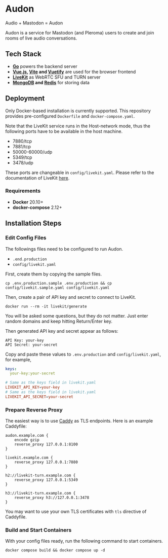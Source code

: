 # Audon

Audio + Mastodon = Audon

Audon is a service for Mastodon (and Pleroma) users to create and join rooms of live audio conversations.

## Tech Stack

- **[Go](https://go.dev/)** powers the backend server
- **[Vue.js](https://vuejs.org/), [Vite](https://viejs.dev/) and [Vuetify](https://next.vuetifyjs.com/)** are used for the browser frontend
- **[LiveKit](https://livekit.io/)** as WebRTC SFU and TURN server
- **[MongoDB](https://mongodb.com/) and [Redis](https://redis.io/)** for storing data

## Deployment

Only Docker-based installation is currently supported. This repository provides pre-configured `Dockerfile` and `docker-compose.yaml`.

Note that the LiveKit service runs in the Host-network mode, thus the following ports have to be available in the host machine.

- 7880/tcp
- 7881/tcp
- 50000-60000/udp
- 5349/tcp
- 3478/udp

These ports are changeable in `config/livekit.yaml`. Please refer to the documentation of LiveKit [here](https://docs.livekit.io/oss/deployment/).

### Requirements

- **Docker** 20.10+
- **docker-compose** 2.12+

## Installation Steps

### Edit Config Files

The followings files need to be configured to run Audon.

- `.end.production`
- `config/livekit.yaml`

First, create them by copying the sample files.

```
cp .env.production.sample .env.production && cp config/livekit.sample.yaml config/livekit.yaml
```

Then, create a pair of API key and secret to connect to LiveKit.

```
docker run --rm -it livekit/generate
```

You will be asked some questions, but they do not matter. Just enter random domains and keep hitting Return/Enter key.

Then generated API key and secret appear as follows:

```
API Key: your-key
API Secret: your-secret
```

Copy and paste these values to `.env.production` and `config/livekit.yaml`, for example,

```yaml
keys:
  your-key:your-secret
```

```conf
# Same as the keys field in livekit.yaml
LIVEKIT_API_KEY=your-key
# Same as the keys field in livekit.yaml
LIVEKIT_API_SECRET=your-secret
```

### Prepare Reverse Proxy

The easiest way is to use [Caddy](https://caddyserver.com/) as TLS endpoints. Here is an example Caddyfile:

```
audon.example.com {
    encode gzip
    reverse_proxy 127.0.0.1:8100
}

livekit.example.com {
    reverse_proxy 127.0.0.1:7880
}

h2://livekit-turn.example.com {
    reverse_proxy 127.0.0.1:5349
}

h3://livekit-turn.example.com {
    reverse_proxy h3://127.0.0.1:3478
}
```

You may want to use your own TLS certificates with `tls` directive of Caddyfile.

### Build and Start Containers

With your config files ready, run the following command to start containers.

```
docker compose build && docker compose up -d
```
